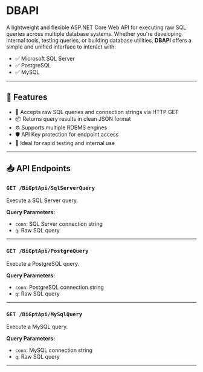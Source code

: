 # DBAPI

A lightweight and flexible ASP.NET Core Web API for executing raw SQL queries across multiple database systems. Whether you're developing internal tools, testing queries, or building database utilities, **DBAPI** offers a simple and unified interface to interact with:

- ✅ Microsoft SQL Server  
- ✅ PostgreSQL  
- ✅ MySQL  

---

## 🚀 Features

- 🔗 Accepts raw SQL queries and connection strings via HTTP GET
- 📦 Returns query results in clean JSON format
- ⚙️ Supports multiple RDBMS engines
- 🛡️ API Key protection for endpoint access
- 🧪 Ideal for rapid testing and internal use

---

## 📥 API Endpoints

### `GET /BiGptApi/SqlServerQuery`
Execute a SQL Server query.

**Query Parameters:**
- `conn`: SQL Server connection string
- `q`: Raw SQL query

---

### `GET /BiGptApi/PostgreQuery`
Execute a PostgreSQL query.

**Query Parameters:**
- `conn`: PostgreSQL connection string
- `q`: Raw SQL query

---

### `GET /BiGptApi/MySqlQuery`
Execute a MySQL query.

**Query Parameters:**
- `conn`: MySQL connection string
- `q`: Raw SQL query

---
